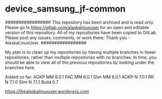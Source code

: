 # device_samsung_jf-common


#################
This repository has been archived and is read only. Please go to https://gitlab.com/alaskalinuxuser for an open and editable version of this repository. All of my repositories have been copied to GitLab. Please post any issues, comments, or work there. Thank you - AlaskaLinuxUser.
#################


My plan is to clean up my repositories by having multiple branches in fewer repositories, rather than multiple repositories with no branches. In time, you should be able to view all of the previous repositories by looking under the branches here.

Added so far:
AOKP MM 6.0.1
PAC MM 6.0.1
Slim MM 6.0.1
AOKP N 7.0.1
RR N 7.1.0
Slim N 7.1.1 Build 0.7

https://thealaskalinuxuser.wordpress.com
